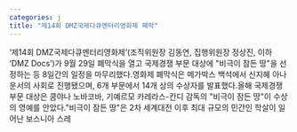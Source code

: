 ```yaml
---
categories: j
title: "제14회 DMZ국제다큐멘터리영화제 폐막"
---
```

‘제14회 DMZ국제다큐멘터리영화제’(조직위원장 김동연, 집행위원장 정상진, 이하 ‘DMZ Docs’)가 9월 29일 폐막식을 열고 국제경쟁 부문 대상에 "비극이 잠든 땅"을 선정하는 등 8일간의 일정을 마무리했다.영화제 폐막식은 메가박스 백석에서 신지혜 아나운서의 사회로 진행됐으며, 6개 부문에서 14개 상의 수상자를 발표했다.올해 국제경쟁 부문 대상은 쿰야나 노바코바, 기예르모 카레라스-칸디 감독의 "비극이 잠든 땅"이 수상의 영예를 안았다."비극이 잠든 땅"은 2차 세계대전 이후 최대 규모의 민간인 학살이 일어난 보스니아 스레